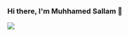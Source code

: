 ### Hi there, I'm Muhhamed Sallam 👋

 <img src="https://github-readme-stats.vercel.app/api?username=muhhammdsallam">
 <!---<img src="https://github-readme-stats.vercel.app/api/top-langs/?username=muhhammdsallam&layout=compact">--->
